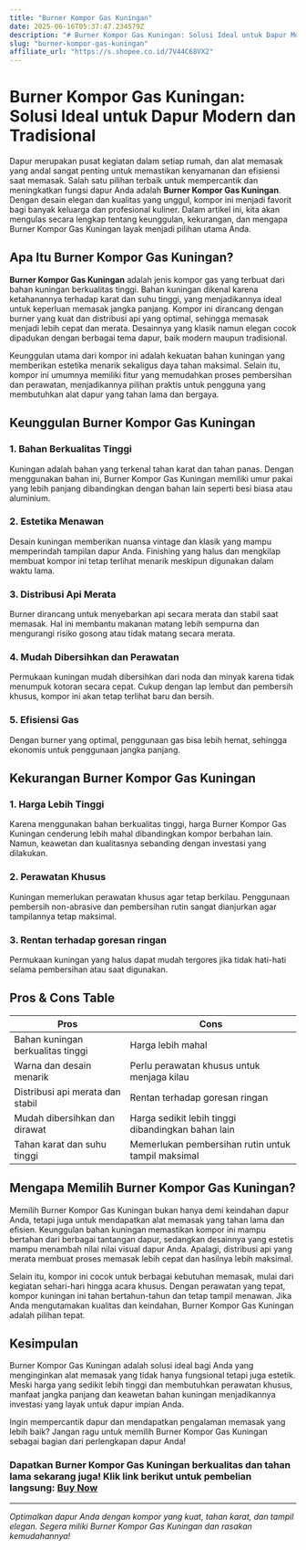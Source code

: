 ```yaml
---
title: "Burner Kompor Gas Kuningan"
date: 2025-06-16T05:37:47.234579Z
description: "# Burner Kompor Gas Kuningan: Solusi Ideal untuk Dapur Modern dan Tradisional..."
slug: "burner-kompor-gas-kuningan"
affiliate_url: "https://s.shopee.co.id/7V44C68VX2"
---
```

# Burner Kompor Gas Kuningan: Solusi Ideal untuk Dapur Modern dan Tradisional

Dapur merupakan pusat kegiatan dalam setiap rumah, dan alat memasak yang andal sangat penting untuk memastikan kenyamanan dan efisiensi saat memasak. Salah satu pilihan terbaik untuk mempercantik dan meningkatkan fungsi dapur Anda adalah **Burner Kompor Gas Kuningan**. Dengan desain elegan dan kualitas yang unggul, kompor ini menjadi favorit bagi banyak keluarga dan profesional kuliner. Dalam artikel ini, kita akan mengulas secara lengkap tentang keunggulan, kekurangan, dan mengapa Burner Kompor Gas Kuningan layak menjadi pilihan utama Anda.

## Apa Itu Burner Kompor Gas Kuningan?

**Burner Kompor Gas Kuningan** adalah jenis kompor gas yang terbuat dari bahan kuningan berkualitas tinggi. Bahan kuningan dikenal karena ketahanannya terhadap karat dan suhu tinggi, yang menjadikannya ideal untuk keperluan memasak jangka panjang. Kompor ini dirancang dengan burner yang kuat dan distribusi api yang optimal, sehingga memasak menjadi lebih cepat dan merata. Desainnya yang klasik namun elegan cocok dipadukan dengan berbagai tema dapur, baik modern maupun tradisional.

Keunggulan utama dari kompor ini adalah kekuatan bahan kuningan yang memberikan estetika menarik sekaligus daya tahan maksimal. Selain itu, kompor ini umumnya memiliki fitur yang memudahkan proses pembersihan dan perawatan, menjadikannya pilihan praktis untuk pengguna yang membutuhkan alat dapur yang tahan lama dan bergaya.

## Keunggulan Burner Kompor Gas Kuningan

### 1. Bahan Berkualitas Tinggi
Kuningan adalah bahan yang terkenal tahan karat dan tahan panas. Dengan menggunakan bahan ini, Burner Kompor Gas Kuningan memiliki umur pakai yang lebih panjang dibandingkan dengan bahan lain seperti besi biasa atau aluminium.

### 2. Estetika Menawan
Desain kuningan memberikan nuansa vintage dan klasik yang mampu memperindah tampilan dapur Anda. Finishing yang halus dan mengkilap membuat kompor ini tetap terlihat menarik meskipun digunakan dalam waktu lama.

### 3. Distribusi Api Merata
Burner dirancang untuk menyebarkan api secara merata dan stabil saat memasak. Hal ini membantu makanan matang lebih sempurna dan mengurangi risiko gosong atau tidak matang secara merata.

### 4. Mudah Dibersihkan dan Perawatan
Permukaan kuningan mudah dibersihkan dari noda dan minyak karena tidak menumpuk kotoran secara cepat. Cukup dengan lap lembut dan pembersih khusus, kompor ini akan tetap terlihat baru dan bersih.

### 5. Efisiensi Gas
Dengan burner yang optimal, penggunaan gas bisa lebih hemat, sehingga ekonomis untuk penggunaan jangka panjang.

## Kekurangan Burner Kompor Gas Kuningan

### 1. Harga Lebih Tinggi
Karena menggunakan bahan berkualitas tinggi, harga Burner Kompor Gas Kuningan cenderung lebih mahal dibandingkan kompor berbahan lain. Namun, keawetan dan kualitasnya sebanding dengan investasi yang dilakukan.

### 2. Perawatan Khusus
Kuningan memerlukan perawatan khusus agar tetap berkilau. Penggunaan pembersih non-abrasive dan pembersihan rutin sangat dianjurkan agar tampilannya tetap maksimal.

### 3. Rentan terhadap goresan ringan
Permukaan kuningan yang halus dapat mudah tergores jika tidak hati-hati selama pembersihan atau saat digunakan.

## Pros & Cons Table

| Pros                                              | Cons                                                   |
|---------------------------------------------------|--------------------------------------------------------|
| Bahan kuningan berkualitas tinggi               | Harga lebih mahal                                    |
| Warna dan desain menarik                        | Perlu perawatan khusus untuk menjaga kilau         |
| Distribusi api merata dan stabil               | Rentan terhadap goresan ringan                      |
| Mudah dibersihkan dan dirawat                  | Harga sedikit lebih tinggi dibandingkan bahan lain  |
| Tahan karat dan suhu tinggi                     | Memerlukan pembersihan rutin untuk tampil maksimal |

## Mengapa Memilih Burner Kompor Gas Kuningan?

Memilih Burner Kompor Gas Kuningan bukan hanya demi keindahan dapur Anda, tetapi juga untuk mendapatkan alat memasak yang tahan lama dan efisien. Keunggulan bahan kuningan memastikan kompor ini mampu bertahan dari berbagai tantangan dapur, sedangkan desainnya yang estetis mampu menambah nilai nilai visual dapur Anda. Apalagi, distribusi api yang merata membuat proses memasak lebih cepat dan hasilnya lebih maksimal.

Selain itu, kompor ini cocok untuk berbagai kebutuhan memasak, mulai dari kegiatan sehari-hari hingga acara khusus. Dengan perawatan yang tepat, kompor kuningan ini tahan bertahun-tahun dan tetap tampil menawan. Jika Anda mengutamakan kualitas dan keindahan, Burner Kompor Gas Kuningan adalah pilihan tepat.

## Kesimpulan

Burner Kompor Gas Kuningan adalah solusi ideal bagi Anda yang menginginkan alat memasak yang tidak hanya fungsional tetapi juga estetik. Meski harga yang sedikit lebih tinggi dan membutuhkan perawatan khusus, manfaat jangka panjang dan keawetan bahan kuningan menjadikannya investasi yang layak untuk dapur impian Anda.

Ingin mempercantik dapur dan mendapatkan pengalaman memasak yang lebih baik? Jangan ragu untuk memilih Burner Kompor Gas Kuningan sebagai bagian dari perlengkapan dapur Anda!

### Dapatkan Burner Kompor Gas Kuningan berkualitas dan tahan lama sekarang juga! Klik link berikut untuk pembelian langsung: [Buy Now](https://s.shopee.co.id/7V44C68VX2)  

---

*Optimalkan dapur Anda dengan kompor yang kuat, tahan karat, dan tampil elegan. Segera miliki Burner Kompor Gas Kuningan dan rasakan kemudahannya!*